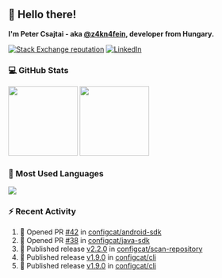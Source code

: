 ## 👋 Hello there!

**I'm Peter Csajtai - aka [@z4kn4fein](https://github.com/z4kn4fein), developer from Hungary.**

[![Stack Exchange reputation](https://img.shields.io/stackexchange/stackoverflow/r/8700582?color=orange&label=reputation&logo=stackoverflow&style=for-the-badge)](https://stackoverflow.com/users/8700582)
[![LinkedIn](https://img.shields.io/badge/linkedin-%230077B5.svg?style=for-the-badge&logo=linkedin&logoColor=white)](https://www.linkedin.com/in/csajtai-p%C3%A9ter-45395341/)

### 💻 GitHub Stats

<div>
  <img height="140px" src="https://github-readme-stats-pcsajtai.vercel.app/api?username=z4kn4fein&show_icons=true&hide_border=true&count_private=true&custom_title=Stats&theme=dracula&line_height=24&hide_title=true">
  <img height="140px" src="https://streak-stats.demolab.com?user=z4kn4fein&theme=dracula&hide_border=true">
  
</div>

### :toolbox: Most Used Languages

<img src="https://github-readme-stats-pcsajtai.vercel.app/api/top-langs/?username=z4kn4fein&theme=dracula&hide_border=true&layout=compact&langs_count=8&hide_title=true">

### :zap: Recent Activity

<!--START_SECTION:activity-->
1. 💪 Opened PR [#42](https://github.com/configcat/android-sdk/pull/42) in [configcat/android-sdk](https://github.com/configcat/android-sdk)
2. 💪 Opened PR [#38](https://github.com/configcat/java-sdk/pull/38) in [configcat/java-sdk](https://github.com/configcat/java-sdk)
3. 🚀 Published release [v2.2.0](https://github.com/configcat/scan-repository/releases/tag/v2.2.0) in [configcat/scan-repository](https://github.com/configcat/scan-repository)
4. 🚀 Published release [v1.9.0](https://github.com/configcat/cli/releases/tag/v1.9.0) in [configcat/cli](https://github.com/configcat/cli)
5. 🚀 Published release [v1.9.0](https://github.com/configcat/cli/releases/tag/v1.9.0) in [configcat/cli](https://github.com/configcat/cli)
<!--END_SECTION:activity-->
